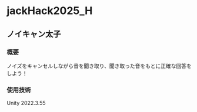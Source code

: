 # jackHack2025_H
## ノイキャン太子

### 概要
ノイズをキャンセルしながら音を聞き取り、聞き取った音をもとに正確な回答をしよう！

### 使用技術
Unity 2022.3.55
